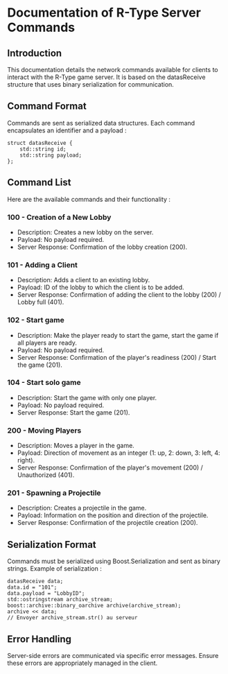 # Documentation of R-Type Server Commands

## Introduction

This documentation details the network commands available for clients to interact with the R-Type game server. It is based on the datasReceive structure that uses binary serialization for communication.

## Command Format

Commands are sent as serialized data structures. Each command encapsulates an identifier and a payload :

```
struct datasReceive {
    std::string id;
    std::string payload;
};
```

## Command List

Here are the available commands and their functionality :

### 100 - Creation of a New Lobby
- Description: Creates a new lobby on the server.
- Payload: No payload required.
- Server Response: Confirmation of the lobby creation (200).

### 101 - Adding a Client
- Description: Adds a client to an existing lobby.
- Payload: ID of the lobby to which the client is to be added.
- Server Response: Confirmation of adding the client to the lobby (200) / Lobby full (401).

### 102 - Start game
- Description: Make the player ready to start the game, start the game if all players are ready.
- Payload: No payload required.
- Server Response: Confirmation of the player's readiness (200) / Start the game (201).

<!-- ### 103 - Start game with AI
- Description: Start the game filling the lobby with AI.
- Payload: No payload required.
- Server Response: Start the game (201). -->

### 104 - Start solo game
- Description: Start the game with only one player.
- Payload: No payload required.
- Server Response: Start the game (201).

### 200 - Moving Players
- Description: Moves a player in the game.
- Payload: Direction of movement as an integer (1: up, 2: down, 3: left, 4: right).
- Server Response: Confirmation of the player's movement (200) / Unauthorized (401).

### 201 - Spawning a Projectile
- Description: Creates a projectile in the game.
- Payload: Information on the position and direction of the projectile.
- Server Response: Confirmation of the projectile creation (200).

## Serialization Format

Commands must be serialized using Boost.Serialization and sent as binary strings. Example of serialization :

```
datasReceive data;
data.id = "101";
data.payload = "LobbyID";
std::ostringstream archive_stream;
boost::archive::binary_oarchive archive(archive_stream);
archive << data;
// Envoyer archive_stream.str() au serveur
```

## Error Handling

Server-side errors are communicated via specific error messages. Ensure these errors are appropriately managed in the client.